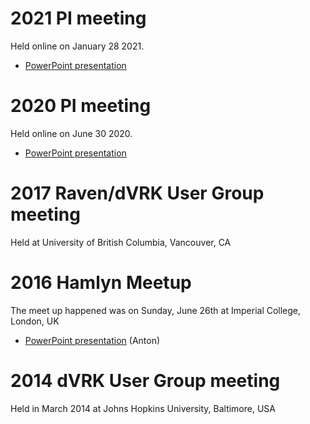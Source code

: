 # 2021 PI meeting

Held online on January 28 2021.

* [PowerPoint presentation](https://github.com/jhu-dvrk/dvrk-presentations/raw/main/dVRK_2.0_2021_01.pptx)

# 2020 PI meeting

Held online on June 30 2020.

* [PowerPoint presentation](https://github.com/jhu-dvrk/dvrk-presentations/raw/main/dVRK_2.0_2020_06.pptx)
 
# 2017 Raven/dVRK User Group meeting

Held at University of British Columbia, Vancouver, CA

# 2016 Hamlyn Meetup

The meet up happened was on Sunday, June 26th at Imperial College, London, UK

* [PowerPoint presentation](https://github.com/jhu-dvrk/dvrk-presentations/raw/main/dVRK-Hamlyn-2016-user-meetup-no-video.pptx) (Anton)

# 2014 dVRK User Group meeting

Held in March 2014 at Johns Hopkins University, Baltimore, USA


